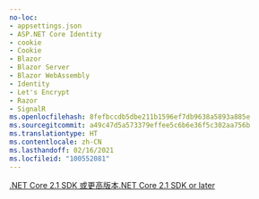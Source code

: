```yaml
---
no-loc:
- appsettings.json
- ASP.NET Core Identity
- cookie
- Cookie
- Blazor
- Blazor Server
- Blazor WebAssembly
- Identity
- Let's Encrypt
- Razor
- SignalR
ms.openlocfilehash: 8fefbccdb5dbe211b1596ef7db9638a5893a885e
ms.sourcegitcommit: a49c47d5a573379effee5c6b6e36f5c302aa756b
ms.translationtype: HT
ms.contentlocale: zh-CN
ms.lasthandoff: 02/16/2021
ms.locfileid: "100552081"
---
```

[<span data-ttu-id="a1760-101">.NET Core 2.1 SDK 或更高版本</span><span class="sxs-lookup"><span data-stu-id="a1760-101">.NET Core 2.1 SDK or later</span></span>](https://dotnet.microsoft.com/download/dotnet-core)
